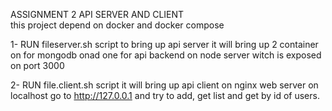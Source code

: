 ASSIGNMENT 2 API SERVER AND CLIENT<br />
this project depend on docker and docker compose<br />

1- RUN fileserver.sh script to bring up api server it will bring up 2 container on for mongodb onad one for api backend on node server witch is exposed on port 3000<br />

2- RUN file.client.sh script it will bring up api client on nginx web server on localhost go to http://127.0.0.1 and try to add, get list and get by id of users.<br />
